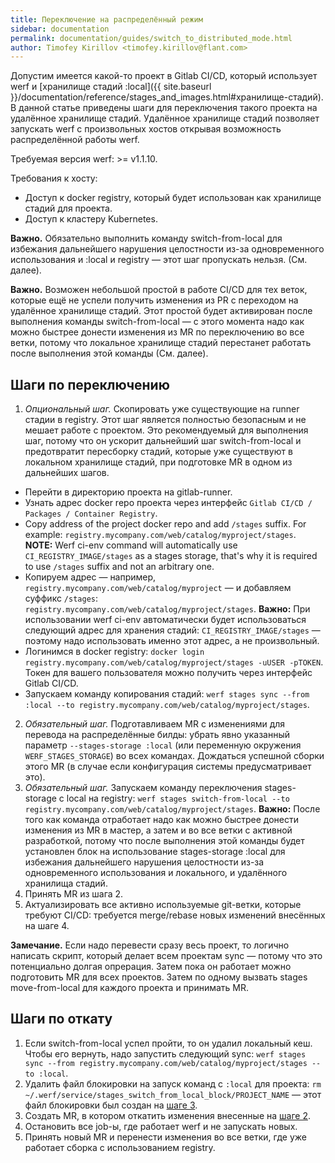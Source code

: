 ```yaml
---
title: Переключение на распределённый режим
sidebar: documentation
permalink: documentation/guides/switch_to_distributed_mode.html
author: Timofey Kirillov <timofey.kirillov@flant.com>
---
```


Допустим имеется какой-то проект в Gitlab CI/CD, который использует werf и [хранилище стадий :local]({{ site.baseurl }}/documentation/reference/stages_and_images.html#хранилище-стадий). В данной статье приведены шаги для переключения такого проекта на удалённое хранилище стадий. Удалённое хранилище стадий позволяет запускать werf с произвольных хостов открывая возможность распределённой работы werf.

Требуемая версия werf: >= v1.1.10.

Требования к хосту:
 - Доступ к docker registry, который будет использован как хранилище стадий для проекта.
 - Доступ к кластеру Kubernetes.

**Важно.** Обязательно выполнить команду switch-from-local для избежания дальнейшего нарушения целостности из-за одновременного использования и :local и registry — этот шаг пропускать нельзя. (См. далее).

**Важно.** Возможен небольшой простой в работе CI/CD для тех веток, которые ещё не успели получить изменения из PR с переходом на удалённое хранилище стадий. Этот простой будет активирован после выполнения команды switch-from-local — с этого момента надо как можно быстрее донести изменения из MR по переключению во все ветки, потому что локальное хранилище стадий перестанет работать после выполнения этой команды (См. далее).

## Шаги по переключению

 1. _Опциональный шаг._ Скопировать уже существующие на runner стадии в registry. Этот шаг является полностью безопасным и не мешает работе с проектом. Это рекомендуемый для выполнения шаг, потому что он ускорит дальнейший шаг switch-from-local и предотвратит пересборку стадий, которые уже существуют в локальном хранилище стадий, при подготовке MR в одном из дальнейших шагов.
   - Перейти в директорию проекта на gitlab-runner.
   - Узнать адрес docker repo проекта через интерфейс `Gitlab CI/CD / Packages / Container Registry`.
   - Copy address of the project docker repo and add `/stages` suffix. For example: `registry.mycompany.com/web/catalog/myproject/stages`. **NOTE:** Werf ci-env command will automatically use `CI_REGISTRY_IMAGE/stages` as a stages storage, that's why it is required to use `/stages` suffix and not an arbitrary one.
   - Копируем адрес — например, `registry.mycompany.com/web/catalog/myproject` — и добавляем суффикс `/stages`: `registry.mycompany.com/web/catalog/myproject/stages`. **Важно:** При использовании werf ci-env автоматически будет использоваться следующий адрес для хранения стадий: `CI_REGISTRY_IMAGE/stages` — поэтому надо использовать именно этот адрес, а не произвольный.
   - Логинимся в docker registry: `docker login registry.mycompany.com/web/catalog/myproject/stages -uUSER -pTOKEN`. Токен для вашего пользователя можно получить через интерфейс Gitlab CI/CD.
   - Запускаем команду копирования стадий: `werf stages sync --from :local --to registry.mycompany.com/web/catalog/myproject/stages`.
 2. _Обязательный шаг._ Подготавливаем MR с изменениями для перевода на распределённые билды: убрать явно указанный параметр `--stages-storage :local` (или переменную окружения `WERF_STAGES_STORAGE`) во всех командах. Дождаться успешной сборки этого MR (в случае если конфигурация системы предусматривает это).
 3. _Обязательный шаг._ Запускаем команду переключения stages-storage с local на registry: `werf stages switch-from-local --to registry.mycompany.com/web/catalog/myproject/stages`. **Важно:** После того как команда отработает надо как можно быстрее донести изменения из MR в мастер, а затем и во все ветки с активной разработкой, потому что после выполнения этой команды будет установлен блок на использование stages-storage :local для избежания дальнейшего нарушения целостности из-за одновременного использования и локального, и удалённого хранилища стадий.
 4. Принять MR из шага 2.
 5. Актуализировать все активно используемые git-ветки, которые требуют CI/CD: требуется merge/rebase новых изменений внесённых на шаге 4. 

**Замечание.** Если надо перевести сразу весь проект, то логично написать скрипт, который делает всем проектам sync — потому что это потенциально долгая опрерация. Затем пока он работает можно подготовить MR для всех проектов. Затем по одному вызвать stages move-from-local для каждого проекта и принимать MR.

## Шаги по откату

 1. Если switch-from-local успел пройти, то он удалил локальный кеш. Чтобы его вернуть, надо запустить следующий sync: `werf stages sync --from registry.mycompany.com/web/catalog/myproject/stages --to :local`.
 2. Удалить файл блокировки на запуск команд с `:local` для проекта: `rm ~/.werf/service/stages_switch_from_local_block/PROJECT_NAME` — этот файл блокировки был создан на [шаге 3](#шаги-по-переключению).
 3. Создать MR, в котором откатить изменения внесенные на [шаге 2](#шаги-по-переключению).
 4. Остановить все job-ы, где работает werf и не запускать новых.
 5. Принять новый MR и перенести изменения во все ветки, где уже работает сборка с использованием registry. 
